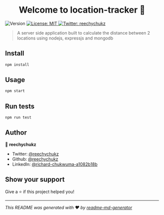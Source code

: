<h1 align="center">Welcome to location-tracker 👋</h1>
<p>
  <img alt="Version" src="https://img.shields.io/badge/version-1.0.0.-blue.svg?cacheSeconds=2592000" />
  <a href="#" target="_blank">
    <img alt="License: MIT" src="https://img.shields.io/badge/License-MIT-yellow.svg" />
  </a>
  <a href="https://twitter.com/reechychukz" target="_blank">
    <img alt="Twitter: reechychukz" src="https://img.shields.io/twitter/follow/reechychukz.svg?style=social" />
  </a>
</p>

> A server side application built to calculate the distance between 2 locations using nodejs, expressjs and mongodb

## Install

```sh
npm install
```

## Usage

```sh
npm start
```

## Run tests

```sh
npm run test
```

## Author

👤 **reechychukz**

* Twitter: [@reechychukz](https://twitter.com/reechychukz)
* Github: [@reechychukz](https://github.com/reechychukz)
* LinkedIn: [@richard-chukwuma-a1082b18b](https://linkedin.com/in/richard-chukwuma-a1082b18b)

## Show your support

Give a ⭐️ if this project helped you!

***
_This README was generated with ❤️ by [readme-md-generator](https://github.com/kefranabg/readme-md-generator)_